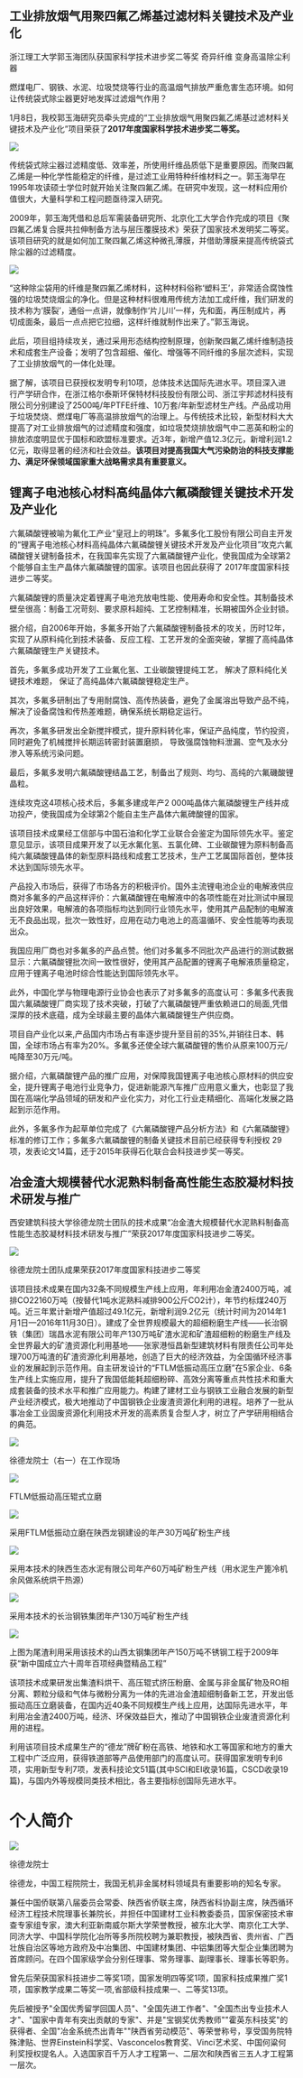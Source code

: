 




## 工业排放烟气用聚四氟乙烯基过滤材料关键技术及产业化

浙江理工大学郭玉海团队获国家科学技术进步奖二等奖 奇异纤维 变身高温除尘利器

燃煤电厂、钢铁、水泥、垃圾焚烧等行业的高温烟气排放严重危害生态环境。如何让传统袋式除尘器更好地发挥过滤烟气作用？

1月8日，我校郭玉海研究员牵头完成的“工业排放烟气用聚四氟乙烯基过滤材料关键技术及产业化”项目荣获了**2017年度国家科学技术进步奖二等奖。**

![](http://5b0988e595225.cdn.sohucs.com/images/20180109/464958d976494fc5975665bfb25e4ab1.jpeg)

传统袋式除尘器过滤精度低、效率差，所使用纤维品质低下是重要原因。而聚四氟乙烯是一种化学性能稳定的纤维，是过滤工业用特种纤维材料之一。郭玉海早在1995年攻读硕士学位时就开始关注聚四氟乙烯。在研究中发现，这一材料应用价值很大，大量科学和工程问题亟待深入研究。

2009年，郭玉海凭借和总后军需装备研究所、北京化工大学合作完成的项目《聚四氟乙烯复合膜共拉伸制备方法与层压覆膜技术》荣获了国家技术发明奖二等奖。该项目研究的就是如何加工聚四氟乙烯这种微孔薄膜，并借助薄膜来提高传统袋式除尘器的过滤精度。

![](http://5b0988e595225.cdn.sohucs.com/images/20180109/35132c6733384eb89ecd0b610575590b.jpeg)

“这种除尘袋用的纤维是聚四氟乙烯材料，这种材料俗称‘塑料王’，非常适合腐蚀性强的垃圾焚烧烟尘的净化。但是这种材料很难用传统方法加工成纤维，我们研发的技术称为‘膜裂’，通俗一点讲，就像制作‘片儿川’一样，先和面，再压制成片，再切成面条，最后一点点把它拉细，这样纤维就制作出来了。”郭玉海说。

此后，项目组持续攻关，通过采用形态结构控制原理，创新聚四氟乙烯纤维制造技术和成套生产设备；发明了包含超细、催化、增强等不同纤维的多层次滤料，实现了工业排放烟气的一体化处理。

据了解，该项目已获授权发明专利10项，总体技术达国际先进水平。项目深入进行产学研合作，在浙江格尔泰斯环保特材科技股份有限公司、浙江宇邦滤材科技有限公司分别建设了2500吨/年PTFE纤维、10万套/年新型滤材生产线。产品成功用于垃圾焚烧、燃煤电厂等高温排放烟气的治理上。与传统技术比较，新型材料大大提高了对工业排放烟气的过滤精度和强度，如垃圾焚烧排放烟气中二恶英和粉尘的排放浓度明显优于国标和欧盟标准要求。近3年，新增产值12.3亿元，新增利润1.2亿元，取得显著的经济和社会效益。**该项目对提高我国大气污染防治的科技支撑能力、满足环保领域国家重大战略需求具有重要意义。**

## 锂离子电池核心材料高纯晶体六氟磷酸锂关键技术开发及产业化

六氟磷酸锂被喻为氟化工产业“皇冠上的明珠”。多氟多化工股份有限公司自主开发的“锂离子电池核心材料高纯晶体六氟磷酸锂关键技术开发及产业化项目”攻克六氟磷酸锂关键制备技术，在我国率先实现了六氟磷酸锂产业化，使我国成为全球第2个能够自主生产晶体六氟磷酸锂的国家。该项目也因此获得了 2017年度国家科技进步二等奖。

六氟磷酸锂的质量决定着锂离子电池充放电性能、使用寿命和安全性。其制备技术壁垒很高：制备工况苛刻、要求原枓超纯、工艺控制精准，长期被国外企业封锁。

据介绍，自2006年开始，多氟多开始了六氟磷酸锂制备技术的攻关，历时12年，实现了从原料纯化到技术装备、反应工程、工艺开发的全面突破，掌握了高纯晶体六氟磷酸锂生产关键技术。

首先，多氟多成功开发了工业氟化氢、工业碳酸锂提纯工艺， 解决了原料纯化关键技术难题， 保证了高纯晶体六氟磷酸锂稳定生产。

其次，多氟多研制出了专用耐腐蚀、高传热装备，避免了金属溶出导致产品不纯，解决了设备腐蚀和传热差难题，确保系统长期稳定运行。

再次，多氟多研发出全新搅拌模式，提升原料转化率，保证产品纯度，节约投资，同时避免了机械搅拌长期运转密封装置磨损， 导致强腐蚀物料泄漏、空气及水分渗入等系统污染问题。

最后，多氟多发明六氟磷酸锂结晶工艺，制备出了规则、均匀、高纯的六氟磯酸锂晶粒。

连续攻克这4项核心技术后，多氟多建成年产2 000吨晶体六氟磷酸锂生产线并成功投产，使我国成为全球第2个能自主生产晶体六氟碑酸锂的国家。

该项目技术成果经工信部与中国石油和化学工业联合会鉴定为国际领先水平。鉴定意见显示，该项目成果开发了以无水氟化氢、五氯化碑、工业碳酸锂为原料制备高纯六氟磷酸锂晶体的新型原料路线和成套工艺技术，生产工艺属国际首创，整体技术达到国际领先水平。

产品投入市场后，获得了市场各方的积极评价。国外主流锂电池企业的电解液供应商对多氟多的产品这样评价：六氟磷酸锂在电解液中的各项性能在对比测试中展现出良好效果，电解液的各项指标均达到同行业领先水平，使用其产品配制的电解液无不良品出现，批次一致性好，应用在动力电池上的高温循环、安全性能等均表现出众。

我国应用厂商也对多氟多的产品点赞。他们对多氟多不同批次产品进行的测试数据显示：六氟磷酸锂批次间一致性很好，使用其产品配置的锂离子电解液质量稳定，应用于锂离子电池时综合性能达到国际领先水平。

此外，中国化学与物理电源行业协会也表示了对多氟多的高度认可：多氟多代表我国六氟磷酸锂厂商实现了技术突破，打破了六氟磷酸锂严重依赖进口的局面,凭借深厚的技术底蕴，成为全球最主要的晶体六氟磷酸锂生产供应商。

项目自产业化以来,产品国内市场占有率逐步提升至目前的35%,并销往日本、韩国，全球巿场占有率为20%。多氟多还使全球六氟磷酸锂的售价从原来100万元/吨降至30万元/吨。

据介绍，六氟磷酸锂产品的推广应用，对保障我国锂离子电池核心原材料的供应安全，提升锂离子电池行业竞争力，促进新能源汽车推广应用意义重大，也彰显了我国在高端化学品领域的研发和产业化实力，对化工行业走精细化、高端化发展之路起到示范作用。

此外，多氟多作为起草单位完成了《六氟磷酸锂产品分析方法》和《六氟磷酸锂》标准的修订工作；多氟多六氟磷酸锂的制备关键技术目前已经获得专利授权 29项，发表论文14篇，还于2015年获得石化联合会科技进步奖一等奖。

## 冶金渣大规模替代水泥熟料制备高性能生态胶凝材料技术研发与推广


西安建筑科技大学徐德龙院士团队的技术成果“冶金渣大规模替代水泥熟料制备高性能生态胶凝材料技术研发与推广”荣获2017年度国家科技进步二等奖。

![](https://i2.kknews.cc/4Vm-mYmB2f5AqNvcsCEc3b21oo_ZbsssKtjkmvw/0.jpg)

徐德龙院士团队成果荣获2017年度国家科技进步二等奖

该项目技术成果在国内32条不同规模生产线上应用，年利用冶金渣2400万吨，减排CO22160万吨（按替代1吨水泥熟料减排900公斤CO2计），年节约标煤240万吨。近三年累计新增产值超过49.1亿元，新增利润9.2亿元（统计时间为2014年1月1日—2016年11月30日）。建成了全世界规模最大的超细粉磨生产线——长治钢铁（集团）瑞昌水泥有限公司年产130万吨矿渣水泥和矿渣超细粉的粉磨生产线及全世界最大的矿渣资源化利用基地——张家港恒昌新型建筑材料有限责任公司年处理700万吨渣的矿渣资源化利用基地，创造了巨大的经济效益，为全国循环经济事业的发展起到示范作用。自主研发设计的“FTLM低振动高压立磨”在5家企业、6条生产线上实施应用，提升了我国低能耗超细粉碎、高效分离等重点共性技术和重大成套装备的技术水平和推广应用能力。构建了建材工业与钢铁工业融合发展的新型产业经济模式，极大地推动了中国钢铁企业废渣资源化利用的进程。培养了一批从事冶金工业固废资源化利用技术开发的高素质复合型人才，树立了产学研用相结合的典范。

![](https://i2.kknews.cc/hE19CBSjZ24TqsVSUq2NeBGRTnqaMS6KAF4W5Vg/0.jpg)

徐德龙院士（右一）在工作现场

![](https://i1.kknews.cc/5ojh3o5rkkVUHqh6uRiHgCF--LHZhF1ireirW98/0.jpg)

FTLM低振动高压辊式立磨

![](https://i1.kknews.cc/Jf855HfF2TPi2zusgNMdaZcWL2NNxn8SL3ZDOeg/0.jpg)

采用FTLM低振动立磨在陕西龙钢建设的年产30万吨矿粉生产线

![](https://i2.kknews.cc/O6JglYXDL-iRkbFsxntnY365cxNs15CnkYOrnxo/0.jpg)

采用本技术的陕西生态水泥有限公司年产60万吨矿粉生产线（用水泥生产篦冷机余风做系统烘干热源）

![](https://i1.kknews.cc/tQlnuMSb_hMZ-PkwEZawqtsBQwDYOdYRgyRdQdE/0.jpg)

采用本技术的长治钢铁集团年产130万吨矿粉生产线

![](https://i2.kknews.cc/DLeZQMalhNRS780dh1uu3ORTBAdPIHyur3wsE6Q/0.jpg)

上图为尾渣利用采用该技术的山西太钢集团年产150万吨不锈钢工程于2009年获“新中国成立六十周年百项经典暨精品工程”

该项技术成果研发出集渣料烘干、高压辊式挤压粉磨、金属与非金属矿物及RO相分离、颗粒分级和气体与微粉分离为一体的先进冶金渣超细制备新工艺，开发出低振动高压立磨装备，在国内近40条不同规模生产线上应用，达国际先进水平，年利用冶金渣2400万吨，经济、环保效益巨大，推动了中国钢铁企业废渣资源化利用的进程。

利用该项目技术成果生产的“德龙”牌矿粉在高铁、地铁和水工等国家和地方的重大工程中广泛应用，获得铁道部等产品使用部门的高度认可。获得国家发明专利6项，实用新型专利7项，发表科技论文51篇(其中SCI和EI收录16篇，CSCD收录19篇)，与国内外等规模同类技术相比，各主要指标创国际先进水平。

# 个人简介

![](https://i1.kknews.cc/3hhDxMpt_Fmy5LCekaA6CZORE89do9CuV4RYXAw/0.jpg)

徐德龙院士

徐德龙，中国工程院院士，我国无机非金属材料领域具有重要影响的知名专家。

兼任中国侨联第八届委员会常委、陕西省侨联主席，陕西省科协副主席，陕西循环经济工程技术院理事长兼院长，并担任中国建材工业科教委委员，国家保密技术审查专家组专家，澳大利亚新南威尔斯大学荣誉教授，被东北大学、南京化工大学、同济大学、中国科学院化冶所等多所院校聘为兼职教授，被陕西省、贵州省、广西壮族自治区等地方政府及中冶集团、中国建材集团、中铝集团等大型企业集团聘为首席顾问。在四个国家级学会分别任理事、常务理事、副理事长、理事长等职务。

曾先后荣获国家科技进步二等奖1项，国家发明四等奖1项，国家科技成果推广奖1项，国家教学成果二等奖一项,省部级科技成果一、二等奖13项。

先后被授予"全国优秀留学回国人员"、"全国先进工作者"、"全国杰出专业技术人才"、"国家中青年有突出贡献的专家"、并是"宝钢奖优秀教师""霍英东科技奖"的获得者、全国"冶金系统杰出青年""陕西省劳动模范"、等荣誉称号，享受国务院特殊津贴、世界Einstein科学奖、Vasconcelos教育奖、Vinci艺术奖、中国何粱何利奖授权提名人。入选国家百千万人才工程第一、二层次和陕西省三五人才工程第一层次。



